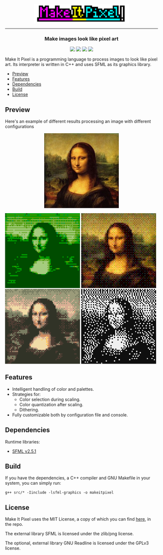 

<p align="center"><img height="64px" src="doc/logo.png"></p>

***

<h3 align="center">Make images look like pixel art</h3>

<p align="center"><img src="https://img.shields.io/badge/C++-11-00599C?style=flat-square&logo=c%2B%2B"> <img src="https://img.shields.io/badge/SFML-v2.5.1-8CC445?logo=SFML&style=flat-square"> <a href="https://miguelmj.github.io/Candle"><!-- img src="https://img.shields.io/badge/code-documented-success?style=flat-square"/ --></a> <img src="https://img.shields.io/badge/version-v0.0_alpha-yellow?style=flat-square"/> <a href="LICENSE"><img src="https://img.shields.io/badge/license-MIT-informational?style=flat-square"/></a></p>

Make It Pixel is a programming language to process images to look like pixel art. Its interpreter is written in C++ and uses SFML as its graphics library.

- [Preview](#preview)
- [Features](#features)
- [Dependencies](#dependencies)
- [Build](#build)
- [License](#license)

## Preview

Here's an example of different results processing an image with different configurations
<p align="center">
<img width="49%" src="examples/monalisa.png">
</p>
<img width="49%" src="examples/config1.png">
<img width="49%" src="examples/config2.png">
<img width="49%" src="examples/config3.png">
<img width="49%" src="examples/config4.png">

## Features

- Intelligent handling of color and palettes.
- Strategies for:
  - Color selection during scaling.
  - Color quantization after scaling.
  - Dithering.
- Fully customizable both by configuration file and console.

## Dependencies

Runtime libraries:

- [SFML v2.5.1](https://www.sfml-dev.org/index.php) 

## Build

If you have the dependencies, a C++ compiler and GNU Makefile in your system, you can simply run:

```shell
g++ src/* -Iinclude -lsfml-graphics -o makeitpixel
```

## License

Make It Pixel uses the MIT License, a copy of which you can find [here](LICENSE), in the repo.

The external library SFML is licensed under the zlib/png license.

The optional, external library GNU Readline is licensed under the GPLv3 license.

